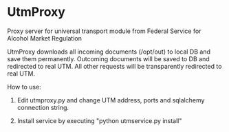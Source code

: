# UtmProxy
Proxy server for universal transport module from Federal Service for Alcohol Market Regulation


UtmProxy downloads all incoming documents (/opt/out) to local DB and save them permanently. Outcoming documents will be saved to DB and redirected to real UTM. All other requests will be transparently redirected to real UTM.


How to use:


1) Edit utmproxy.py and change UTM address, ports and sqlalchemy connection string.

2) Install service by executing "python utmservice.py install"